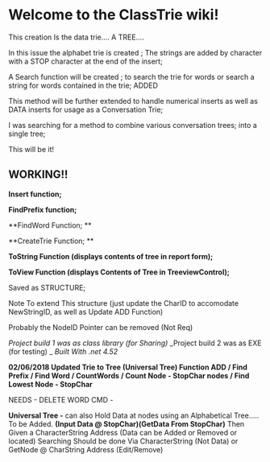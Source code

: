 
# Welcome to the ClassTrie wiki!

This creation Is the data trie.... A TREE....

In this issue the alphabet trie is created ; The strings are added by character with a STOP character at the end of the insert;

A Search function will be created ; to search the trie for words or search a string for words contained in the trie; ADDED

This method will be further extended to handle numerical inserts as well as DATA inserts for usage as a Conversation Trie;

I was searching for a method to combine various conversation trees; into a single tree; 

This will be it!

## WORKING!!

**Insert function;**

**FindPrefix function;**

**FindWord Function; **

**CreateTrie Function; **

**ToString Function (displays contents of tree in report form);**

**ToView Function (displays Contents of Tree in TreeviewControl);**



Saved as STRUCTURE; 

Note To extend This structure (just update the CharID to accomodate NewStringID, as well as Update ADD Function)

Probably the NodeID Pointer can be removed (Not Req)

_Project build 1 was as class library (for Sharing)_
_Project build 2 was as EXE (for testing) _
_Built With .net 4.52_

**02/06/2018
Updated Trie to Tree (Universal Tree)
Function ADD / Find Prefix / Find Word / CountWords / Count Node - StopChar nodes / Find Lowest Node - StopChar**

NEEDS - DELETE WORD CMD - 

**Universal Tree -**
 can also Hold Data at nodes using an Alphabetical Tree.....
To be Added.
 **(Input Data @ StopChar)(GetData From StopChar)**
Then Given a CharacterString Address (Data can be Added or Removed or located) Searching Should be done Via CharacterString (Not Data) or GetNode @ CharString Address (Edit/Remove)


